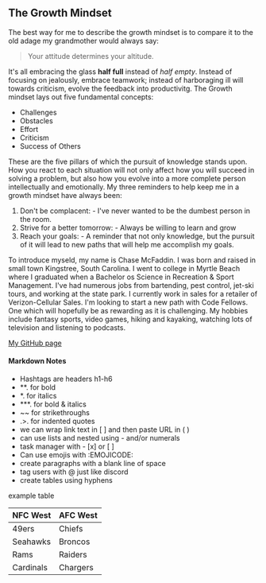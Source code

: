 ## The Growth Mindset
  
  The best way for me to describe the growth mindset is to compare it to the old adage my grandmother would always say:
  
  > Your attitude determines your altitude.
 
  It's all embracing the glass **half full** instead of *half empty*. Instead of focusing on jealously, embrace teamwork; instead of harboraging ill will towards criticism, evolve the feedback into productivitg. The Growth mindset lays out five fundamental concepts: 
  - Challenges 
  - Obstacles 
  - Effort  
  - Criticism 
  - Success of Others
 
  These are the five pillars of which the pursuit of knowledge stands upon. How you react to each situation will not only affect how you will succeed in solving a problem, but also how you evolve into a more complete person intellectually and emotionally. 
  My three reminders to help keep me in a growth mindset have always been: 
  
  1. Don't be complacent:
    - I've never wanted to be the dumbest person in the room.
  2. Strive for a better tomorrow: 
    - Always be willing to learn and grow
  3. Reach your goals: 
    - A reminder that not only knowledge, but the pursuit of it will lead to new paths that will help me accomplish my goals.
  
  To introduce myseld, my name is Chase McFaddin. I was born and raised in small town Kingstree, South Carolina. I went to college in Myrtle Beach where I graduated when a Bachelor os Science in Recreation & Sport Management. I've had numerous jobs from bartending, pest control, jet-ski tours, and working at the state park. I currently work in sales for a retailer of Verizon-Cellular Sales. I'm looking to start a new path with Code Fellows. One which will hopefully be as rewarding as it is challenging. My hobbies include fantasy sports, video games, hiking and kayaking, watching lots of television and listening to podcasts.
  
  [My GitHub page](https://github.com/ChaseMcFaddin)
 
  #### Markdown Notes
  
 - Hashtags are headers h1-h6
 - **. for bold
 - *. for italics
 - ***. for bold & italics
 - ~~ for strikethroughs
 - .>. for indented quotes
 - we can wrap link text in [ ] and then paste URL in ( )
 - can use lists and nested using - and/or numerals
 - task manager with - [x] or [ ]
 - Can use emojis with :EMOJICODE:
 - create paragraphs with a blank line of space
 - tag users with @ just like discord
 - create tables using hyphens
 
 example table
 
 NFC West |  AFC West |
 --------- |-----------
 49ers    | Chiefs    |
 Seahawks |Broncos  |
 Rams    |Raiders  |
 Cardinals|Chargers  |

 
